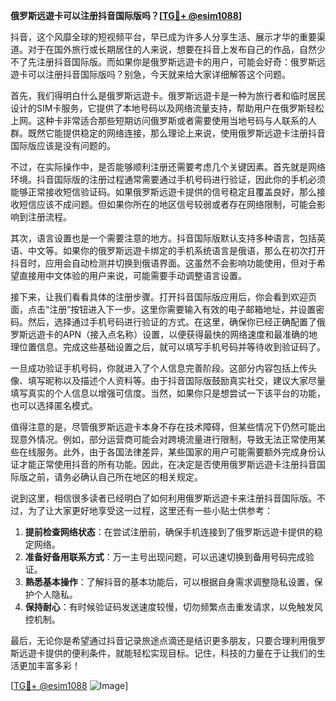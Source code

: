 **俄罗斯远遊卡可以注册抖音国际版吗？[[TG💪+ @esim1088](https://t.me/s/esim1088)]**

抖音，这个风靡全球的短视频平台，早已成为许多人分享生活、展示才华的重要渠道。对于在国外旅行或长期居住的人来说，想要在抖音上发布自己的作品，自然少不了先注册抖音国际版。而如果你是俄罗斯远遊卡的用户，可能会好奇：俄罗斯远遊卡可以注册抖音国际版吗？别急，今天就来给大家详细解答这个问题。

首先，我们得明白什么是俄罗斯远遊卡。俄罗斯远遊卡是一种为旅行者和临时居民设计的SIM卡服务，它提供了本地号码以及网络流量支持，帮助用户在俄罗斯轻松上网。这种卡非常适合那些短期访问俄罗斯或者需要使用当地号码与人联系的人群。既然它能提供稳定的网络连接，那么理论上来说，使用俄罗斯远遊卡注册抖音国际版应该是没有问题的。

不过，在实际操作中，是否能够顺利注册还需要考虑几个关键因素。首先就是网络环境。抖音国际版的注册过程通常需要通过手机号码进行验证，因此你的手机必须能够正常接收短信验证码。如果俄罗斯远遊卡提供的信号稳定且覆盖良好，那么接收短信应该不成问题。但如果你所在的地区信号较弱或者存在网络限制，可能会影响到注册流程。

其次，语言设置也是一个需要注意的地方。抖音国际版默认支持多种语言，包括英语、中文等。如果你的俄罗斯远遊卡绑定的手机系统语言是俄语，那么在初次打开抖音时，应用会自动检测并切换到俄语界面。这虽然不会影响功能使用，但对于希望直接用中文体验的用户来说，可能需要手动调整语言设置。

接下来，让我们看看具体的注册步骤。打开抖音国际版应用后，你会看到欢迎页面，点击“注册”按钮进入下一步。这里你需要输入有效的电子邮箱地址，并设置密码。然后，选择通过手机号码进行验证的方式。在这里，确保你已经正确配置了俄罗斯远遊卡的APN（接入点名称）设置，以便获得最快的网络速度和最准确的地理位置信息。完成这些基础设置之后，就可以填写手机号码并等待收到验证码了。

一旦成功验证手机号码，你就进入了个人信息完善阶段。这部分内容包括上传头像、填写昵称以及描述个人资料等。由于抖音国际版鼓励真实社交，建议大家尽量填写真实的个人信息以增强可信度。当然，如果你只是想尝试一下该平台的功能，也可以选择匿名模式。

值得注意的是，尽管俄罗斯远遊卡本身不存在技术障碍，但某些情况下仍然可能出现意外情况。例如，部分运营商可能会对跨境流量进行限制，导致无法正常使用某些在线服务。此外，由于各国法律差异，某些国家的用户可能需要额外完成身份认证才能正常使用抖音的所有功能。因此，在决定是否使用俄罗斯远遊卡注册抖音国际版之前，请务必确认自己所在地区的相关规定。

说到这里，相信很多读者已经明白了如何利用俄罗斯远遊卡来注册抖音国际版。不过，为了让大家更好地享受这一过程，这里还有一些小贴士供参考：

1. **提前检查网络状态**：在尝试注册前，确保手机连接到了俄罗斯远遊卡提供的稳定网络。
2. **准备好备用联系方式**：万一主号出现问题，可以迅速切换到备用号码完成验证。
3. **熟悉基本操作**：了解抖音的基本功能后，可以根据自身需求调整隐私设置，保护个人隐私。
4. **保持耐心**：有时候验证码发送速度较慢，切勿频繁点击重发请求，以免触发风控机制。

最后，无论你是希望通过抖音记录旅途点滴还是结识更多朋友，只要合理利用俄罗斯远遊卡提供的便利条件，就能轻松实现目标。记住，科技的力量在于让我们的生活更加丰富多彩！

[[TG💪+ @esim1088](https://t.me/s/esim1088) ![Image](https://i.postimg.cc/4NQfJmqS/Snipaste-2025-05-13-00-14-12.png)]